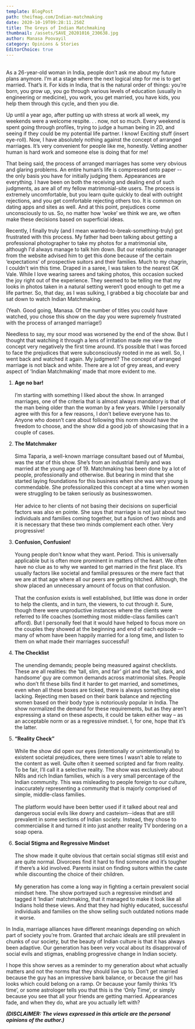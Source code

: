 ```yaml
---
template: BlogPost
path: theifmag.com/Indian-matchmaking
date: 2020-10-19T09:28:11.250Z
title: The Greys of Indian Matchmaking
thumbnail: /assets/SAVE_20201016_230638.jpg
author: Manasa Poovayil
category: Opinions & Stories
EditorChoice: true
---
```

\
As a 26-year-old woman in India, people don’t ask me about my future plans anymore. I’m at a stage where the next logical step for me is to get married. That’s it. For kids in India, that is the natural order of things: you’re born, you grow up, you go through various levels of education (usually in engineering or medicine), you work, you get married, you have kids, you help them through this cycle, and then you die.

Up until a year ago, after putting up with stress at work all week, my weekends were a welcome respite. . . now, not so much. Every weekend is spent going through profiles, trying to judge a human being in 2D, and seeing if they could be my potential life partner. I know! Exciting stuff (insert eye-roll). Now, I have absolutely nothing against the concept of arranged marriages. It’s very convenient for people like me, honestly. Vetting another human is hard work and someone else is doing that for me!

That being said, the process of arranged marriages has some very obvious and glaring problems. An entire human’s life is compressed onto paper -- the only basis you have for initially judging them. Appearances are everything. I have been on both the receiving and dealing end of such judgments, as are all of my fellow matrimonial-site users. The process is extremely uncomfortable, but you learn quite quickly to deal with outright rejections, and you get comfortable rejecting others too. It is common on dating apps and sites as well. And at this point, prejudices come unconsciously to us. So, no matter how ‘woke’ we think we are, we often make these decisions based on superficial ideas.

Recently, I finally truly (and I mean wanted-to-break-something-truly) got frustrated with this process. My father had been talking about getting a professional photographer to take my photos for a matrimonial site, although I'd always manage to talk him down. But our relationship manager from the website advised him to get this done because of the certain ‘expectations’ of prospective suitors and their families. Much to my chagrin, I couldn't win this time. Draped in a saree, I was taken to the nearest GK Vale. While I love wearing sarees and taking photos, this occasion sucked the joy right out of the experience. They seemed to be telling me that my looks in photos taken in a natural setting weren’t good enough to get me a life partner. So, that day, as I was sulking, I grabbed a big chocolate bar and sat down to watch Indian Matchmaking.

(Yeah. Good going, Manasa. Of the number of titles you could have watched, you chose this show on the day you were supremely frustrated with the process of arranged marriage!)

Needless to say, my sour mood was worsened by the end of the show. But I thought that watching it through a lens of irritation made me view the concept very negatively the first time around. It’s possible that I was forced to face the prejudices that were subconsciously rooted in me as well. So, I went back and watched it again. My judgment? The concept of arranged marriage is not black and white. There are a lot of grey areas, and every aspect of ‘Indian Matchmaking’ made that more evident to me.



1. **Age no bar!**\
   \
   I’m starting with something I liked about the show. In arranged marriages, one of the criteria that is almost always mandatory is that of the man being older than the woman by a few years. While I personally agree with this for a few reasons, I don’t believe everyone has to. Anyone who doesn’t care about following this norm should have the freedom to choose, and the show did a good job of showcasing that in a couple of cases.


2. **The Matchmaker**\
   \
   Sima Taparia, a well-known marriage consultant based out of Mumbai, was the star of this show. She’s from an industrial family and was married at the young age of 19. Matchmaking has been done by a lot of people, professionally and otherwise. But bearing in mind that she started laying foundations for this business when she was very young is commendable. She professionalized this concept at a time when women were struggling to be taken seriously as businesswomen.\
   \
   Her advice to her clients of not basing their decisions on superficial factors was also en pointe. She says that marriage is not just about two individuals and families coming together, but a fusion of two minds and it is necessary that these two minds complement each other. Very progressive!


3. **Confusion, Confusion!**\
   \
   Young people don’t know what they want. Period. This is universally applicable but is often more prominent in matters of the heart. We often have no clue as to why we wanted to get married in the first place. It’s usually factors like societal and familial pressures or the mere fact that we are at that age where all our peers are getting hitched. Although, the show placed an unnecessary amount of focus on that confusion.\
   \
   That the confusion exists is well established, but little was done in order to help the clients, and in turn, the viewers, to cut through it. Sure, though there were unproductive instances where the clients were referred to life coaches (something most middle-class families can’t afford). But I personally feel that it would have helped to focus more on the couples they showed at the beginning and end of each episode — many of whom have been happily married for a long time, and listen to them on what made their marriages successful!


4. **The Checklist** \
   \
   The unending demands; people being measured against checklists. These are all realities: the ‘tall, slim, and fair’ girl and the ‘tall, dark, and handsome’ guy are common demands across matrimonial sites. People who don’t fit these bills find it harder to get married, and sometimes, even when all these boxes are ticked, there is always something else lacking. Rejecting men based on their bank balance and rejecting women based on their body type is notoriously popular in India. The show normalized the demand for these requirements, but as they aren’t expressing a stand on these aspects, it could be taken either way – as an acceptable norm or as a regressive mindset. I, for one, hope that it’s the latter.


5. **“Reality Check”**\
   \
   While the show did open our eyes (intentionally or unintentionally) to existent societal prejudices, there were times I wasn’t able to relate to the content as well. Quite often it seemed scripted and far from reality. To be fair, I’ll call it a selective reality. The show was exclusively about NRIs and rich Indian families, which is a very small percentage of the Indian community. This was misleading to people foreign to our culture, inaccurately representing a community that is majorly comprised of simple, middle-class families.\
   \
   The platform would have been better used if it talked about real and dangerous social evils like dowry and casteism--ideas that are still prevalent in some sections of Indian society. Instead, they chose to commercialise it and turned it into just another reality TV bordering on a soap opera.


6. **Social Stigma and Regressive Mindset**\
   \
   The show made it quite obvious that certain social stigmas still exist and are quite normal. Divorcees find it hard to find someone and it’s tougher if there’s a kid involved. Parents insist on finding suitors within the caste while discounting the choice of their children.\
   \
   My generation has come a long way in fighting a certain prevalent social mindset here. The show portrayed such a regressive mindset and tagged it ‘Indian’ matchmaking, that it managed to make it look like all Indians hold these views. And that they had highly educated, successful individuals and families on the show selling such outdated notions made it worse.

In India, marriage alliances have different meanings depending on which part of society you’re from. Granted that archaic ideals are still prevalent in chunks of our society, but the beauty of Indian culture is that it has always been adaptive. Our generation has been very vocal about its disapproval of social evils and stigmas, enabling progressive change in Indian society.

I hope this show serves as a reminder to my generation about what actually matters and not the norms that they should live up to. Don’t get married because the guy has an impressive bank balance, or because the girl has looks which could belong on a ramp. Or because your family thinks ‘it’s time’, or some astrologer tells you that this is the ‘Only Time’, or simply because you see that all your friends are getting married. Appearances fade, and when they do, what are you actually left with?





***(DISCLAIMER: The views expressed in this article are the personal opinions of the author.)***

